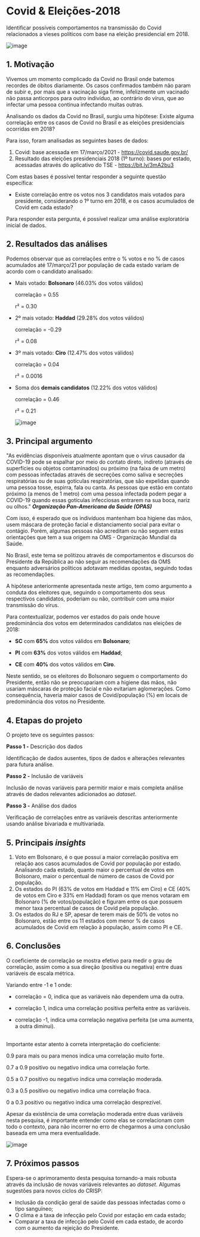 # Covid & Eleições-2018
Identificar possíveis comportamentos na transmissão do Covid relacionados a vieses políticos com base na eleição presidencial em 2018.

![image](https://user-images.githubusercontent.com/60569541/113933023-778f4c80-97ca-11eb-9af8-94e3e8fa0df4.png)



## **1. Motivação**
Vivemos um momento complicado da Covid no Brasil onde batemos recordes de óbitos diariamente. Os casos confirmados também não param de subir e, por mais que a vacinação siga firme, infelizmente um vacinado não passa anticorpos para outro indivíduo, ao contrário do vírus, que ao infectar uma pessoa continua infectando muitas outras.

Analisando os dados da Covid no Brasil, surgiu uma hipótese: Existe alguma correlação entre os casos de Covid no Brasil e as eleições presidenciais ocorridas em 2018?

Para isso, foram analisadas as seguintes bases de dados:
1. Covid: base acessada em 17/março/2021 - https://covid.saude.gov.br/
2. Resultado das eleições presidenciais 2018 (1º turno): bases por estado, acessadas através do aplicativo do TSE - https://bit.ly/3mA2bu3

Com estas bases é possível tentar responder a seguinte questão específica:
- Existe correlação entre os votos nos 3 candidatos mais votados para presidente, considerando o 1º turno em 2018, e os casos acumulados de Covid em cada estado?

Para responder esta pergunta, é possível realizar uma análise exploratória inicial de dados.


## **2. Resultados das análises**
Podemos observar que as correlações entre o % votos e no % de casos acumulados até 17/março/21 por população de cada estado variam de acordo com o candidato analisado:
- Mais votado: **Bolsonaro** (46.03% dos votos válidos)

    correlação = 0.55

    r²         = 0.30

- 2º mais votado: **Haddad** (29.28% dos votos válidos)
    
    correlação = -0.29
    
    r²         =  0.08

- 3º mais votado: **Ciro** (12.47% dos votos válidos)
    
    correlação = 0.04
    
    r²         = 0.0016

- Soma dos **demais candidatos** (12.22% dos votos válidos)
    
    correlação = 0.46
    
    r²         = 0.21
    
    ![image](https://user-images.githubusercontent.com/60569541/114087506-5857f400-988a-11eb-91ab-13be43fbdd11.png)



## **3. Principal argumento**
"As evidências disponíveis atualmente apontam que o vírus causador da COVID-19 pode se espalhar por meio do contato direto, indireto (através de superfícies ou objetos contaminados) ou próximo (na faixa de um metro) com pessoas infectadas através de secreções como saliva e secreções respiratórias ou de suas gotículas respiratórias, que são expelidas quando uma pessoa tosse, espirra, fala ou canta. As pessoas que estão em contato próximo (a menos de 1 metro) com uma pessoa infectada podem pegar a COVID-19 quando essas gotículas infecciosas entrarem na sua boca, nariz ou olhos." ***Organização Pan-Americana da Saúde (OPAS)***

Com isso, é esperado que os indivíduos mantenham boa higiene das mãos, usem máscara de proteção facial e distanciamento social para evitar o contágio. Porém, algumas pessoas não acreditam ou não seguem estas orientações que tem a sua origem na OMS - Organização Mundial da Saúde.

No Brasil, este tema se politizou através de comportamentos e discursos do Presidente da República ao não seguir as recomendações da OMS enquanto adversários políticos adotavam medidas opostas, seguindo todas as recomendações.

A hipótese anteriormente apresentada neste artigo, tem como argumento a conduta dos eleitores que, seguindo o comportamento dos seus respectivos candidatos, poderiam ou não, contribuir com uma maior transmissão do vírus.

Para contextualizar, podemos ver estados do país onde houve predominância dos votos em determinados candidatos nas eleições de 2018:
   
   - **SC** com **65%** dos votos válidos em **Bolsonaro**;
     
   - **PI** com **63%** dos votos válidos em **Haddad**;
    
   - **CE** com **40%** dos votos válidos em **Ciro**.

Neste sentido, se os eleitores do Bolsonaro seguem o comportamento do Presidente, então não se preocupariam com a higiene das mãos, não usariam máscaras de proteção facial e não evitariam aglomerações. Como consequência, haveria maior casos de Covid/população (%) em locais de predominância dos votos no Presidente.


## **4. Etapas do projeto**
O projeto teve os seguintes passos:

**Passo 1 -** Descrição dos dados

Identificação de dados ausentes, tipos de dados e alterações relevantes para futura análise.

**Passo 2 -** Inclusão de variáveis

Inclusão de novas variáveis para permitir maior e mais completa análise através de dados relevantes adicionados ao *dataset*.

**Passo 3 -** Análise dos dados

Verificação de correlações entre as variáveis descritas anteriormente usando análise bivariada e multivariada.



## **5. Principais *insights***
   1. Voto em Bolsonaro, é o que possui a maior correlação positiva em relação aos casos acumulados de Covid por população por estado. Analisando cada estado, quanto maior o percentual de votos em Bolsonaro, maior o percentual de número de casos de Covid por população.
   2. Os estados do PI (63% de votos em Haddad e 11% em Ciro) e CE (40% de votos em Ciro e 33% em Haddad) foram os que menos votaram em Bolsonaro (% de votos/população) e figuram entre os que possuem menor taxa percentual de casos de Covid pela população.
   3. Os estados do RJ e SP, apesar de terem mais de 50% de votos no Bolsonaro, estão entre os 11 estados com menor % de casos acumulados de Covid em relação à população, assim como PI e CE.



## **6. Conclusões**
O coeficiente de correlação se mostra efetivo para medir o grau de correlação, assim como a sua direção (positiva ou negativa) entre duas variáveis de escala métrica. 

Variando entre -1 e 1 onde:

- correlação = 0, indica que as variáveis não dependem uma da outra.

- correlação 1, indica uma correlação positiva perfeita entre as variáveis.

- correlação -1, indica uma correlação negativa perfeita (se uma aumenta, a outra diminui).
<br />  
Importante estar atento à correta interpretação do coeficiente:

0.9 para mais ou para menos indica uma correlação muito forte.

0.7 a 0.9 positivo ou negativo indica uma correlação forte.

0.5 a 0.7 positivo ou negativo indica uma correlação moderada.

0.3 a 0.5 positivo ou negativo indica uma correlação fraca.

0 a 0.3 positivo ou negativo indica uma correlação desprezível.

Apesar da existência de uma correlação moderada entre duas variáveis nesta pesquisa, é importante entender como elas se correlacionam com todo o contexto, para não incorrer no erro de chegarmos a uma conclusão baseada em uma mera eventualidade. 

![image](https://user-images.githubusercontent.com/60569541/114087743-a10fad00-988a-11eb-9517-860edec60313.png)


## **7. Próximos passos**
Espera-se o aprimoramento desta pesquisa tornando-a mais robusta através da inclusão de novas variáveis relevantes ao *dataset*. Algumas sugestões para novos ciclos do CRISP:
- Inclusão da condição geral de saúde das pessoas infectadas como o tipo sanguíneo;
- O clima e a taxa de infecção pelo Covid por estação em cada estado;
- Comparar a taxa de infecção pelo Covid em cada estado, de acordo com o aumento da rejeição do Presidente.
